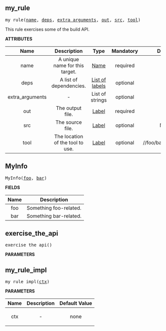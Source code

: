 <!-- Generated with Stardoc: http://skydoc.bazel.build -->

<a name="#my_rule"></a>

## my_rule

<pre>
my_rule(<a href="#my_rule-name">name</a>, <a href="#my_rule-deps">deps</a>, <a href="#my_rule-extra_arguments">extra_arguments</a>, <a href="#my_rule-out">out</a>, <a href="#my_rule-src">src</a>, <a href="#my_rule-tool">tool</a>)
</pre>

This rule exercises some of the build API.

**ATTRIBUTES**


| Name  | Description | Type | Mandatory | Default |
| :-------------: | :-------------: | :-------------: | :-------------: | :-------------: |
| <a name="my_rule-name"></a>name |  A unique name for this target.   | <a href="https://bazel.build/docs/build-ref.html#name">Name</a> | required |  |
| <a name="my_rule-deps"></a>deps |  A list of dependencies.   | <a href="https://bazel.build/docs/build-ref.html#labels">List of labels</a> | optional | [] |
| <a name="my_rule-extra_arguments"></a>extra_arguments |  -   | List of strings | optional | [] |
| <a name="my_rule-out"></a>out |  The output file.   | <a href="https://bazel.build/docs/build-ref.html#labels">Label</a> | required |  |
| <a name="my_rule-src"></a>src |  The source file.   | <a href="https://bazel.build/docs/build-ref.html#labels">Label</a> | optional | None |
| <a name="my_rule-tool"></a>tool |  The location of the tool to use.   | <a href="https://bazel.build/docs/build-ref.html#labels">Label</a> | optional | //foo/bar/baz:target |


<a name="#MyInfo"></a>

## MyInfo

<pre>
MyInfo(<a href="#MyInfo-foo">foo</a>, <a href="#MyInfo-bar">bar</a>)
</pre>



**FIELDS**


| Name  | Description |
| :-------------: | :-------------: |
| <a name="MyInfo-foo"></a>foo |  Something foo-related.    |
| <a name="MyInfo-bar"></a>bar |  Something bar-related.    |


<a name="#exercise_the_api"></a>

## exercise_the_api

<pre>
exercise_the_api()
</pre>



**PARAMETERS**



<a name="#my_rule_impl"></a>

## my_rule_impl

<pre>
my_rule_impl(<a href="#my_rule_impl-ctx">ctx</a>)
</pre>



**PARAMETERS**


| Name  | Description | Default Value |
| :-------------: | :-------------: | :-------------: |
| <a name="my_rule_impl-ctx"></a>ctx |  <p align="center"> - </p>   |  none |


